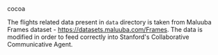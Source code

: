 cocoa

The flights related data present in `data` directory is taken from Maluuba Frames dataset - https://datasets.maluuba.com/Frames. The data is modified in order to feed correctly into Stanford's Collaborative Communicative Agent. 